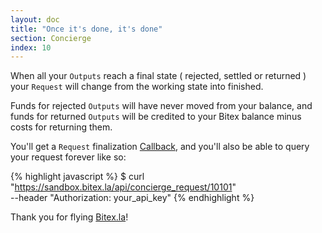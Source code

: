 ```yaml
---
layout: doc
title: "Once it's done, it's done"
section: Concierge
index: 10
---
```


When all your `Outputs` reach a final state (
<span class="badge badge-warning">rejected</span>,
<span class="badge badge-success">settled</span> or 
<span class="badge badge-danger">returned</span>
) your `Request` will change from the
<span class="badge badge-primary">working</span> state into
<span class="badge badge-success">finished</span>.

Funds for <span class="badge badge-warning">rejected</span> `Outputs` will
have never moved from your balance, and funds
for <span class="badge badge-danger">returned</span> `Outputs` will be credited
to your Bitex balance minus costs for returning them.

You'll get a `Request` finalization [Callback](/docs/concierge/callbacks),
and you'll also be able to query your request forever like so:

{% highlight javascript %}
$ curl "https://sandbox.bitex.la/api/concierge_request/10101" \
  --header "Authorization: your_api_key"
{% endhighlight %}

Thank you for flying [Bitex.la](https://sandbox.bitex.la/)!
